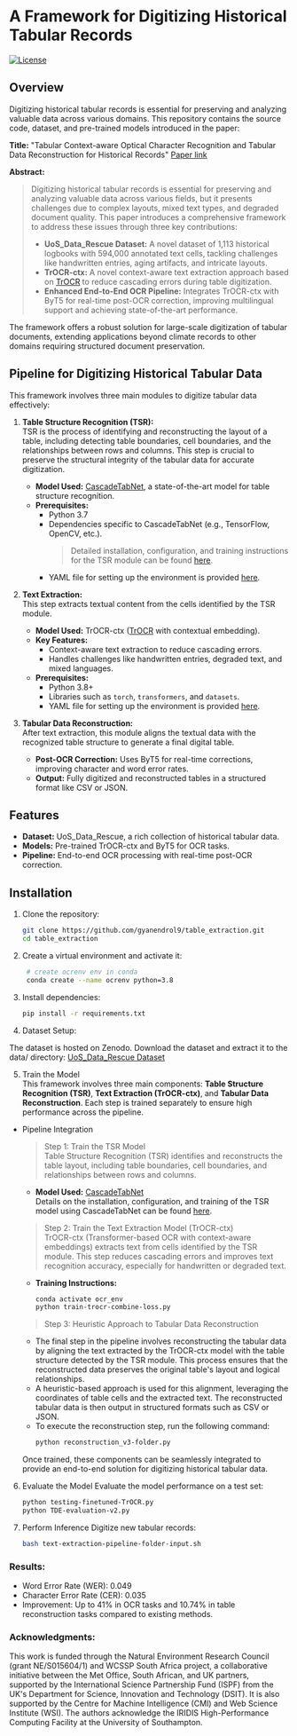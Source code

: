 # A Framework for Digitizing Historical Tabular Records  

[![License](https://img.shields.io/badge/license-CC%20BY%204.0-lightgrey.svg)](https://creativecommons.org/licenses/by/4.0/)


## Overview  
Digitizing historical tabular records is essential for preserving and analyzing valuable data across various domains. This repository contains the source code, dataset, and pre-trained models introduced in the paper:  

**Title:** "Tabular Context-aware Optical Character Recognition and Tabular Data Reconstruction for Historical Records"  [Paper link](https://www.researchsquare.com/article/rs-5462018/v1)

**Abstract:**  
> Digitizing historical tabular records is essential for preserving and analyzing valuable data across various fields, but it presents challenges due to complex layouts, mixed text types, and degraded document quality. This paper introduces a comprehensive framework to address these issues through three key contributions:  
> - **UoS_Data_Rescue Dataset:** A novel dataset of 1,113 historical logbooks with 594,000 annotated text cells, tackling challenges like handwritten entries, aging artifacts, and intricate layouts.  
> - **TrOCR-ctx:** A novel context-aware text extraction approach based on [TrOCR](https://huggingface.co/docs/transformers/en/model_doc/trocr) to reduce cascading errors during table digitization.  
> - **Enhanced End-to-End OCR Pipeline:** Integrates TrOCR-ctx with ByT5 for real-time post-OCR correction, improving multilingual support and achieving state-of-the-art performance.  

The framework offers a robust solution for large-scale digitization of tabular documents, extending applications beyond climate records to other domains requiring structured document preservation.  

## Pipeline for Digitizing Historical Tabular Data  
This framework involves three main modules to digitize tabular data effectively:  

1. **Table Structure Recognition (TSR):**  
    TSR is the process of identifying and reconstructing the layout of a table, including detecting table boundaries, cell boundaries, and the relationships between rows and columns. This step is crucial to preserve the structural integrity of the tabular data for accurate digitization.

    - **Model Used:** [CascadeTabNet](https://github.com/DevashishPrasad/CascadeTabNet), a state-of-the-art model for table structure recognition.  
    - **Prerequisites:**  
        - Python 3.7  
        - Dependencies specific to CascadeTabNet (e.g., TensorFlow, OpenCV, etc.).  
            > Detailed installation, configuration, and training instructions for the TSR module can be found [here](https://github.com/stuartemiddleton/glosat_table_dataset).  
        - YAML file for setting up the environment is provided [here](environment/open-mmlab.yml).  


2. **Text Extraction:**  
    This step extracts textual content from the cells identified by the TSR module.  
    - **Model Used:** TrOCR-ctx ([TrOCR](https://huggingface.co/docs/transformers/en/model_doc/trocr) with contextual embedding).  
    - **Key Features:**  
        - Context-aware text extraction to reduce cascading errors.  
        - Handles challenges like handwritten entries, degraded text, and mixed languages.  
    - **Prerequisites:**  
        - Python 3.8+  
        - Libraries such as `torch`, `transformers`, and `datasets`.  
        - YAML file for setting up the environment is provided [here](environment/ocrenv.yml).  

3. **Tabular Data Reconstruction:**  
   After text extraction, this module aligns the textual data with the recognized table structure to generate a final digital table.  
   - **Post-OCR Correction:** Uses ByT5 for real-time corrections, improving character and word error rates.  
   - **Output:** Fully digitized and reconstructed tables in a structured format like CSV or JSON.  

## Features  
- **Dataset:** UoS_Data_Rescue, a rich collection of historical tabular data.  
- **Models:** Pre-trained TrOCR-ctx and ByT5 for OCR tasks.  
- **Pipeline:** End-to-end OCR processing with real-time post-OCR correction.  

## Installation  
1. Clone the repository:  
   ```bash  
   git clone https://github.com/gyanendrol9/table_extraction.git  
   cd table_extraction  
   ```

2. Create a virtual environment and activate it:  
   ```bash  
    # create ocrenv env in conda
    conda create --name ocrenv python=3.8

3. Install dependencies:
    ```bash 
    pip install -r requirements.txt  
    ```

4. Dataset Setup:

The dataset is hosted on Zenodo. Download the dataset and extract it to the data/ directory:
[UoS_Data_Rescue Dataset](https://ceur-ws.org/Vol-3649/Paper1.pdf)

5. Train the Model  
This framework involves three main components: **Table Structure Recognition (TSR)**, **Text Extraction (TrOCR-ctx)**, and **Tabular Data Reconstruction**. Each step is trained separately to ensure high performance across the pipeline.

- Pipeline Integration  
    > Step 1: Train the TSR Model  
    Table Structure Recognition (TSR) identifies and reconstructs the table layout, including table boundaries, cell boundaries, and relationships between rows and columns.  
    - **Model Used:** [CascadeTabNet](https://github.com/DevashishPrasad/CascadeTabNet)  
    Details on the installation, configuration, and training of the TSR model using CascadeTabNet can be found [here](https://github.com/stuartemiddleton/glosat_table_dataset).  

    > Step 2: Train the Text Extraction Model (TrOCR-ctx)  
    TrOCR-ctx (Transformer-based OCR with context-aware embeddings) extracts text from cells identified by the TSR module. This step reduces cascading errors and improves text recognition accuracy, especially for handwritten or degraded text.  
    - **Training Instructions:**  
        ```bash
        conda activate ocr_env   
        python train-trocr-combine-loss.py
        ```

    > Step 3: Heuristic Approach to Tabular Data Reconstruction  
    - The final step in the pipeline involves reconstructing the tabular data by aligning the text extracted by the TrOCR-ctx model with the table structure detected by the TSR module. This process ensures that the reconstructed data preserves the original table's layout and logical relationships.
    - A heuristic-based approach is used for this alignment, leveraging the coordinates of table cells and the extracted text. The reconstructed tabular data is then output in structured formats such as CSV or JSON.
    - To execute the reconstruction step, run the following command:
        ```bash 
        python reconstruction_v3-folder.py
        ```  

    Once trained, these components can be seamlessly integrated to provide an end-to-end solution for digitizing historical tabular data.

6. Evaluate the Model
Evaluate the model performance on a test set:
    ```bash 
    python testing-finetuned-TrOCR.py  
    python TDE-evaluation-v2.py
    ```

7. Perform Inference
Digitize new tabular records:
    ```bash
    bash text-extraction-pipeline-folder-input.sh  
    ```

### Results:
- Word Error Rate (WER): 0.049
- Character Error Rate (CER): 0.035
- Improvement: Up to 41% in OCR tasks and 10.74% in table reconstruction tasks compared to existing methods.

### Acknowledgments:
This work is funded through the Natural Environment Research Council (grant NE/S015604/1) and WCSSP South Africa project, a collaborative initiative between the Met Office, South African, and UK partners, supported by the International Science Partnership Fund (ISPF) from the UK's Department for Science, Innovation and Technology (DSIT).  It is also supported by the Centre for Machine Intelligence (CMI) and Web Science Institute (WSI). The authors acknowledge the IRIDIS High-Performance Computing Facility at the University of Southampton.
